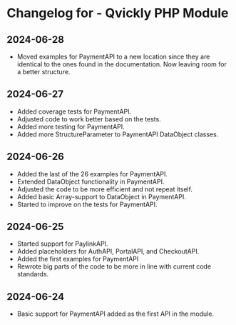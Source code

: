 # Changelog for - Qvickly PHP Module

## 2024-06-28
* Moved examples for PaymentAPI to a new location since they are identical to the ones found in the documentation. Now leaving room for a better structure.

## 2024-06-27
* Added coverage tests for PaymentAPI.
* Adjusted code to work better based on the tests.
* Added more testing for PaymentAPI.
* Added more StructureParameter to PaymentAPI DataObject classes.

## 2024-06-26
* Added the last of the 26 examples for PaymentAPI.
* Extended DataObject functionality in PaymentAPI.
* Adjusted the code to be more efficient and not repeat itself.
* Added basic Array-support to DataObject in PaymentAPI.
* Started to improve on the tests for PaymentAPI.

## 2024-06-25
* Started support for PaylinkAPI.
* Added placeholders for AuthAPI, PortalAPI, and CheckoutAPI.
* Added the first examples for PaymentAPI
* Rewrote big parts of the code to be more in line with current code standards.

## 2024-06-24
* Basic support for PaymentAPI added as the first API in the module.